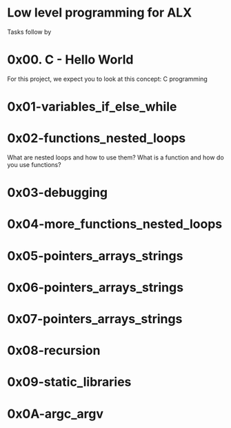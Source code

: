 # Low level programming for ALX


Tasks follow by

# 0x00. C - Hello World
For this project, we expect you to look at this concept: C programming
# 0x01-variables_if_else_while
# 0x02-functions_nested_loops
What are nested loops and how to use them?
What is a function and how do you use functions?
# 0x03-debugging
# 0x04-more_functions_nested_loops
# 0x05-pointers_arrays_strings
# 0x06-pointers_arrays_strings
# 0x07-pointers_arrays_strings
# 0x08-recursion
# 0x09-static_libraries
# 0x0A-argc_argv
